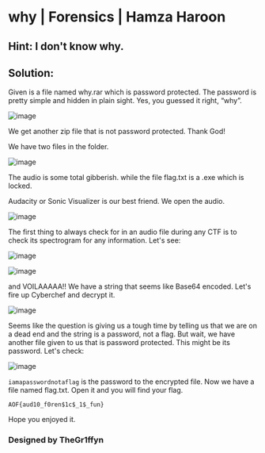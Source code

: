# why | Forensics | Hamza Haroon

## Hint: I don't know why.

## Solution:

Given is a file named why.rar which is password protected. The password is pretty simple and hidden in plain sight. Yes, you guessed it right, “why”. 

![image](https://user-images.githubusercontent.com/95119705/221403367-c109ad0f-8da1-4b1b-a5c2-5217304360d0.png)


We get another zip file that is not password protected. Thank God!

We have two files in the folder.

![image](https://user-images.githubusercontent.com/95119705/221403376-bdb0910e-77fd-47b7-abc9-c9b49fa465df.png)

The audio is some total gibberish. while the file flag.txt is a .exe which is locked. 

Audacity or Sonic Visualizer is our best friend. We open the audio.

![image](https://user-images.githubusercontent.com/95119705/221403389-35e5b656-1690-4a39-ada4-2937c7ff55e4.png)

The first thing to always check for in an audio file during any CTF is to check its spectrogram for any information. Let's see:

![image](https://user-images.githubusercontent.com/95119705/221403403-6baf150b-247f-406f-b560-7eea5b1738bc.png)

![image](https://user-images.githubusercontent.com/95119705/221403409-89b89b50-1cd6-44ad-b529-d8114832a9b5.png)

and VOILAAAAA!! We have a string that seems like Base64 encoded. Let's fire up Cyberchef and decrypt it.

![image](https://user-images.githubusercontent.com/95119705/221403417-daf57ee2-a581-442d-a4b8-09393fd0012b.png)

Seems like the question is giving us a tough time by telling us that we are on a dead end and the string is a password, not a flag. But wait, we have another file given to us that is password protected. This might be its password. Let's check:

![image](https://user-images.githubusercontent.com/95119705/221403431-686661ee-6c89-4638-a8db-242ff28ff8a7.png)

`iamapasswordnotaflag` is the password to the encrypted file. Now we have a file named flag.txt. Open it and you will find your flag.

`AOF{aud10_f0ren$1c$_1$_fun}`

Hope you enjoyed it.

### Designed by TheGr1ffyn
